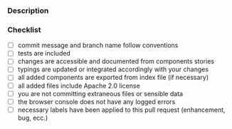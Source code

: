 <!-- Hi, and thank you for your time dedicated to this pull request! -->

### Description

<!-- Please provide a brief description of the work you have done and the motivations linked to these modifications. E.g.

##### <Changed component name>
- change 1
- change 2
- ...
-->

### Checklist

<!-- For further details regarding standards and conventions adopted in this repository please take a look at the CONTRIBUTING.md file. -->

- [ ] commit message and branch name follow conventions
- [ ] tests are included
- [ ] changes are accessible and documented from components stories
- [ ] typings are updated or integrated accordingly with your changes
- [ ] all added components are exported from index file (if necessary)
- [ ] all added files include Apache 2.0 license
- [ ] you are not committing extraneous files or sensible data
- [ ] the browser console does not have any logged errors
- [ ] necessary labels have been applied to this pull request (enhancement, bug, ecc.)
